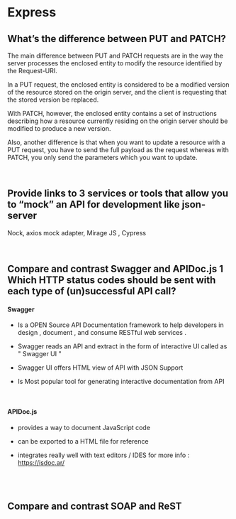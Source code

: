 # Express

## What’s the difference between PUT and PATCH?

The main difference between PUT and PATCH requests are in the way the server processes the enclosed entity to modify the resource identified by the Request-URI.

In a PUT request, the enclosed entity is considered to be a modified version of the resource stored on the origin server, and the client is requesting that the stored version be replaced.

With PATCH, however, the enclosed entity contains a set of instructions describing how a resource currently residing on the origin server should be modified to produce a new version.

Also, another difference is that when you want to update a resource with a PUT request, you have to send the full payload as the request whereas with PATCH, you only send the parameters which you want to update.


<br>

## Provide links to 3 services or tools that allow you to “mock” an API for development like json-server

  Nock, axios mock adapter, Mirage JS , Cypress

<br>

## Compare and contrast Swagger and APIDoc.js 1 Which HTTP status codes should be sent with each type of (un)successful API call?

#### Swagger

* Is a OPEN Source API Documentation framework to help developers in design , document , and consume RESTful web services . 

* Swagger reads an API and extract in the form of interactive UI called as " Swagger UI " 

* Swagger UI offers HTML view of API with JSON Support 

* Is Most popular tool for generating interactive documentation from API

<br>

#### APIDoc.js

* provides a way to document JavaScript code 
 
* can be exported to a HTML file for reference 

* integrates really well with text editors / IDES for more info : https://isdoc.ar/


<br>
<br>

## Compare and contrast SOAP and ReST